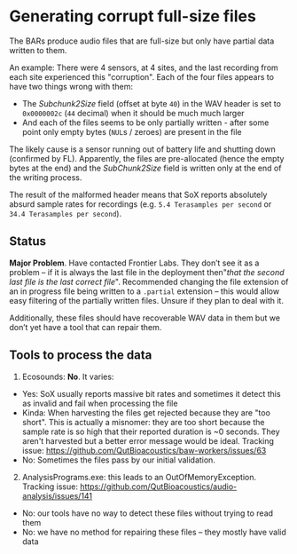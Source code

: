 # Generating corrupt full-size files

The BARs produce audio files that are full-size but only have partial data
written to them.

An example: There were 4 sensors, at 4 sites, and the last recording from each
site experienced this "corruption". Each of the four files appears to have two
things wrong with them:

-   The _Subchunk2Size_ field (offset at byte `40`) in the WAV header is set to
    `0x0000002c` (`44` decimal) when it should be much much larger
-   And each of the files seems to be only partially written - after some
    point only empty bytes (`NUL`s / zeroes) are present in the file

The likely cause is a sensor running out of battery life and shutting down
(confirmed by FL). Apparently, the files are pre-allocated (hence the empty
bytes at the end) and the _SubChunk2Size_ field is written only at the end of the
writing process.

The result of the malformed header means that SoX reports absolutely absurd
sample rates for recordings (e.g. `5.4 Terasamples per second` or 
`34.4 Terasamples per second`).

## Status
**Major Problem**. Have contacted Frontier Labs. They don’t see it as a problem
– if it is always the last file in the deployment then"_that the second last
file is the last correct file_". Recommended changing the file extension of an in
progress file being written to a `.partial` extension – this would allow easy
filtering of the partially written files. Unsure if they plan to deal with it.

Additionally, these files should have recoverable WAV data in them but we don’t
yet have a tool that can repair them.

## Tools to process the data
1. Ecosounds: **No**. It varies:

-   Yes: SoX usually reports massive bit rates and sometimes it detect
    this as invalid and fail when processing the file
-   Kinda: When harvesting the files get rejected because they are "too short".
    This is actually a misnomer: they are too short because the sample rate is so high that their reported duration is ~0 seconds. They aren't harvested but a better error message would be ideal. Tracking issue:
    <https://github.com/QutBioacoustics/baw-workers/issues/63>
-   No: Sometimes the files pass by our initial validation. 

2. AnalysisPrograms.exe: this leads to an OutOfMemoryException. Tracking issue:
    <https://github.com/QutBioacoustics/audio-analysis/issues/141>
-   No: our tools have no way to detect these files without trying to read them
-   No: we have no method for repairing these files – they mostly have valid
    data


